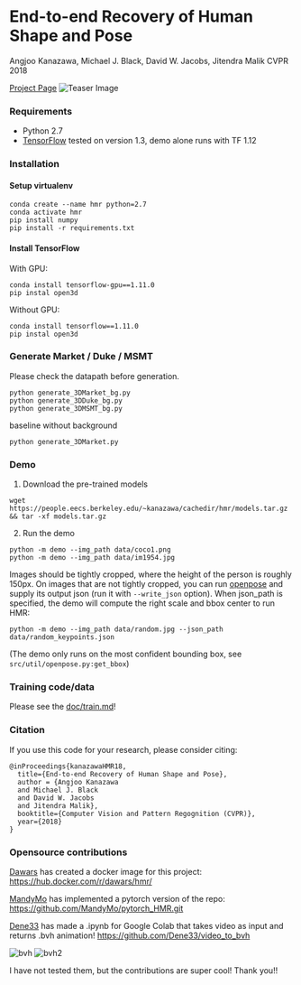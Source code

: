 # End-to-end Recovery of Human Shape and Pose

Angjoo Kanazawa, Michael J. Black, David W. Jacobs, Jitendra Malik
CVPR 2018

[Project Page](https://akanazawa.github.io/hmr/)
![Teaser Image](https://akanazawa.github.io/hmr/resources/images/teaser.png)

### Requirements
- Python 2.7
- [TensorFlow](https://www.tensorflow.org/) tested on version 1.3, demo alone runs with TF 1.12

### Installation

#### Setup virtualenv
```
conda create --name hmr python=2.7
conda activate hmr
pip install numpy
pip install -r requirements.txt
```
#### Install TensorFlow
With GPU:
```
conda install tensorflow-gpu==1.11.0
pip instal open3d 
```
Without GPU:
```
conda install tensorflow==1.11.0
pip instal open3d 
```

### Generate Market / Duke / MSMT
Please check the datapath before generation.
```
python generate_3DMarket_bg.py
python generate_3DDuke_bg.py
python generate_3DMSMT_bg.py
```

baseline without background
```
python generate_3DMarket.py
```

### Demo

1. Download the pre-trained models
```
wget https://people.eecs.berkeley.edu/~kanazawa/cachedir/hmr/models.tar.gz && tar -xf models.tar.gz
```

2. Run the demo
```
python -m demo --img_path data/coco1.png
python -m demo --img_path data/im1954.jpg
```

Images should be tightly cropped, where the height of the person is roughly 150px.
On images that are not tightly cropped, you can run
[openpose](https://github.com/CMU-Perceptual-Computing-Lab/openpose) and supply
its output json (run it with `--write_json` option).
When json_path is specified, the demo will compute the right scale and bbox center to run HMR:
```
python -m demo --img_path data/random.jpg --json_path data/random_keypoints.json
```
(The demo only runs on the most confident bounding box, see `src/util/openpose.py:get_bbox`)

### Training code/data
Please see the [doc/train.md](https://github.com/akanazawa/hmr/blob/master/doc/train.md)!

### Citation
If you use this code for your research, please consider citing:
```
@inProceedings{kanazawaHMR18,
  title={End-to-end Recovery of Human Shape and Pose},
  author = {Angjoo Kanazawa
  and Michael J. Black
  and David W. Jacobs
  and Jitendra Malik},
  booktitle={Computer Vision and Pattern Regognition (CVPR)},
  year={2018}
}
```

### Opensource contributions
[Dawars](https://github.com/Dawars) has created a docker image for this project: https://hub.docker.com/r/dawars/hmr/

[MandyMo](https://github.com/MandyMo) has implemented a pytorch version of the repo: https://github.com/MandyMo/pytorch_HMR.git

[Dene33](https://github.com/Dene33) has made a .ipynb for Google Colab that takes video as input and returns .bvh animation!
https://github.com/Dene33/video_to_bvh 

<img alt="bvh" src="https://i.imgur.com/QxML83b.gif" /><img alt="" src="https://i.imgur.com/vfge7DS.gif" />
<img alt="bvh2" src=https://i.imgur.com/UvBM1gv.gif />

I have not tested them, but the contributions are super cool! Thank you!!


